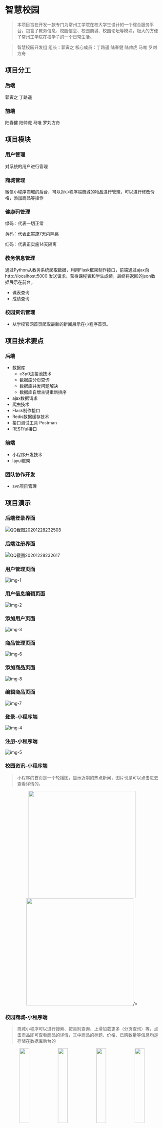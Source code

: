 # 智慧校园

> 本项目旨在开发一款专门为常州工学院在校大学生设计的一个综合服务平台，包含了教务信息、校园信息、校园商城、校园论坛等模块，极大的方便了常州工学院在校学子的一个日常生活。

> 智慧校园开发组
> 组长：郭寅之 核心成员：丁路遥 陆春健 陆帅虎 马唯 罗刘方舟

## 项目分工

### 后端

郭寅之 丁路遥

### 前端

陆春健 陆帅虎 马唯 罗刘方舟

## 项目模块

### 用户管理

对系统的用户进行管理

### 商城管理

微信小程序商城的后台，可以对小程序端商城的物品进行管理，可以进行修改价格，添加商品等操作

### 健康码管理

绿码：代表一切正常

黄码：代表正实施7天内隔离

红码：代表正实施14天隔离

### 教务信息管理

通过Python从教务系统爬取数据，利用Flask框架制作接口，前端通过ajax向http://localhost:5000 发送请求，获得课程表和学生成绩，最终将返回的json数据展示在前台。

+ 课表查询
+ 成绩查询

### 校园资讯管理

+ 从学校官网首页爬取最新的新闻展示在小程序首页。

## 项目技术要点

### 后端

+ 数据库
  + c3p0连接池技术
  + 数据库分页查询
  + 数据库并发问题解决
  + 数据库自增主键重新排序
+ ajax数据请求
+ 爬虫技术
+ Flask制作接口
+ Redis数据缓存技术
+ 接口测试工具 Postman
+ RESTful接口

### 前端

+ 小程序开发技术
+ layui框架

### 团队协作开发

+ svn项目管理

## 项目演示

### 后端登录界面

![QQ截图20201228232508](https://gitee.com/clay_guo/pic-bed/raw/master/img/QQ%E6%88%AA%E5%9B%BE20201228232508.png)

### 后端注册界面

![QQ截图20201228232617](https://gitee.com/clay_guo/pic-bed/raw/master/img/QQ%E6%88%AA%E5%9B%BE20201228232617.png)

### 用户管理页面

![img-1](https://gitee.com/clay_guo/pic-bed/raw/master/img/img-1.png)

### 用户信息编辑页面

![img-2](https://gitee.com/clay_guo/pic-bed/raw/master/img/img-2.png)

### 添加用户页面

![img-3](https://gitee.com/clay_guo/pic-bed/raw/master/img/img-3.png)

### 商品管理页面

![img-6](https://gitee.com/clay_guo/pic-bed/raw/master/img/img-6.png)

### 添加商品页面

![img-8](https://gitee.com/clay_guo/pic-bed/raw/master/img/img-8.png)

### 编辑商品页面

![img-7](https://gitee.com/clay_guo/pic-bed/raw/master/img/img-7.png)

### 登录-小程序端

![img-4](https://gitee.com/clay_guo/pic-bed/raw/master/img/img-4.png)

### 注册-小程序端

![img-5](https://gitee.com/clay_guo/pic-bed/raw/master/img/img-5.png)





### 校园资讯-小程序端

> 小程序的首页是一个轮播图，显示近期的热点新闻，图片也是可以点击进去查看详情的。

<center class="half">
    <img src="https://gitee.com/clay_guo/pic-bed/raw/master/img/img-12.png" width="350"/><img src="https://gitee.com/clay_guo/pic-bed/raw/master/img/img-13.png" width="350"/>/>
</center>



### 校园商城-小程序端

> 商城小程序可以进行搜索、按类别查询、上滑加载更多（分页查询）等，点击商品即可查看商品的详情，其中商品的标题、价格、已购数量等信息均是存储在数据库后台的

<center class="half">    <img src="https://gitee.com/clay_guo/pic-bed/raw/master/img/img-9.png" width="25%"/><img src="https://gitee.com/clay_guo/pic-bed/raw/master/img/img-14.png" width="25%"/><img src="https://gitee.com/clay_guo/pic-bed/raw/master/img/img-10.png" width="25%"/><img src="https://gitee.com/clay_guo/pic-bed/raw/master/img/img-11.png" width="25%"/> </center>



## 项目中的一些问题QA

### 1.数据库自增主键重新排序

Mysql数据库表的自增主键ID号经过一段时间的添加与删除之后乱了，需要重新排列。

原理：删除原有的自增ID，重新建立新的自增ID。

```sql
-- 1，删除原有主键：

ALTER  TABLE  `table_name` DROP `id`;
-- 2，添加新主键字段：

ALTER  TABLE  `table_name` ADD `id` MEDIUMINT( 8 ) NOT NULL  FIRST;
-- 3，设置新主键：

ALTER  TABLE  `table_name` MODIFY COLUMN  `id` MEDIUMINT( 8 ) NOT NULL  AUTO_INCREMENT,ADD PRIMARY  KEY(id);
```

### 2.c3p0连接池报错，显示`too many connections`

解决方法：重启IDEA项目即可，或者见[4](#4.数据库修改最大连接数量)

### 3.控制台中文乱码

![image-20201221085701816](https://gitee.com/clay_guo/pic-bed/raw/master/img/image-20201221085701816.png)

![image-20201221085748075](https://gitee.com/clay_guo/pic-bed/raw/master/img/image-20201221085748075.png)

可能存在的两个问题

+ tomcat 设置编码错误
+ java项目设置编码为GBK，因为windows电脑的编码为GBK

修改方法

![image-20201221085851494](https://gitee.com/clay_guo/pic-bed/raw/master/img/image-20201221085851494.png)

### 4.数据库修改最大连接数量

方法一：通过命令

可以通过 `set GLOBAL max_connections=100; `命令将最大连接数设置为100，此方法是即时生效的，不需要重启mysql服务。如下图所示：

 show variables like "max_connections";

方法二：修改配置文件

找到MySQL配置文件`my.ini`，推荐使用listery进行快速搜索

![image-20201222153225456](https://gitee.com/clay_guo/pic-bed/raw/master/img/image-20201222153225456.png)

修改文件的最大连接数量为1000

![image-20201222153146156](https://gitee.com/clay_guo/pic-bed/raw/master/img/image-20201222153146156.png)

### 5.Python中JSON转换中文乱码

代码如下

```python
jsondata = json.dumps(jsondata)

print(jsondata)
```

显示如下

![image-20201223210217506](https://gitee.com/clay_guo/pic-bed/raw/master/img/image-20201223210217506.png)

更正方法：

```python
jsondata = json.dumps(jsondata, ensure_ascii=False)
```

![image-20201223210337504](https://gitee.com/clay_guo/pic-bed/raw/master/img/image-20201223210337504.png)

## 捐赠

本项目为开源免费的，但你也可以请作者喝一杯咖啡来加快工作速度。

<center class="half">
    <img src="https://gitee.com/clay_guo/pic-bed/raw/master/img/IMG_4924(20201222-131847).JPG" alt="IMG_4924(20201222-131847)" style="zoom:20%;"  width="25%"/><img src="https://gitee.com/clay_guo/pic-bed/raw/master/img/IMG_4923(20201222-131836).JPG" alt="IMG_4923(20201222-131836)" style="zoom: 33%;"  width="20%"/>
<center/>


## 参考

`[1]` Layui官方文档  *https://www.layui.com/*

`[2]` Github  *https://www.github.com/*

`[3]` 零基础玩转微信小程序 *https://www.bilibili.com/video/BV1nE41117BQ?p=51*

`[4]` IDEA控制台乱码终极解决办法 *https://blog.csdn.net/weixin_40367591/article/details/106965919*

`[5]` 总结MySQL修改最大连接数的两个方式 *https://www.cnblogs.com/justuntil/p/8809249.html*

